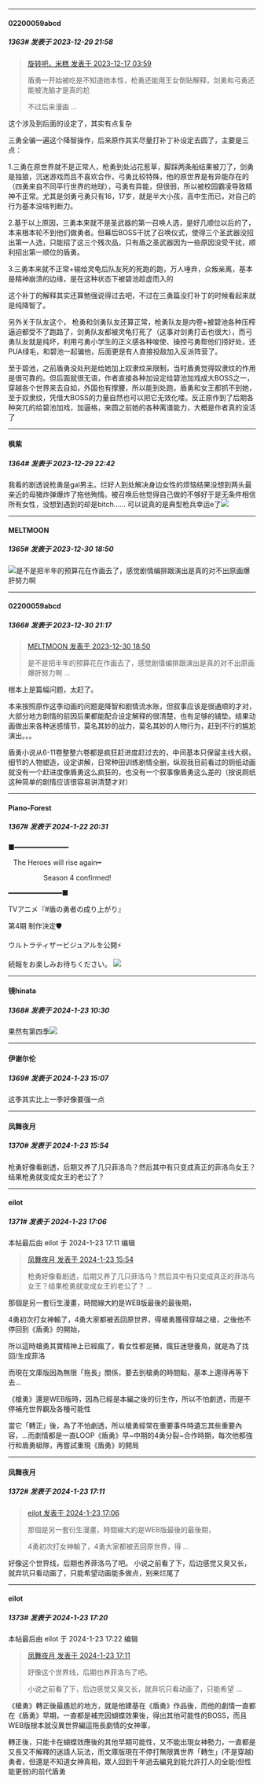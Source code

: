 
*****

####  02200059abcd  
##### 1363#       发表于 2023-12-29 21:58

<blockquote><a href="httphttps://bbs.saraba1st.com/2b/forum.php?mod=redirect&amp;goto=findpost&amp;pid=63352200&amp;ptid=1520197" target="_blank">旋转吧，米糕 发表于 2023-12-17 03:59</a>

盾勇一开始被吃是不知道她本性，枪勇还能用王女倒贴解释，剑勇和弓勇还能被洗脑才是真的尬

不过后来漫画 ...</blockquote>
这个涉及到后面的设定了，其实有点复杂

三勇全骗一遍这个降智操作，后来原作其实尽量打补丁补设定去圆了，主要是三点：

1.三勇在原世界就不是正常人，枪勇到处沾花惹草，脚踩两条船结果被刀了，剑勇是独狼，沉迷游戏而且不喜欢合作，弓勇比较特殊，他的原世界是有异能存在的（四勇来自不同平行世界的地球），弓勇有异能，但很弱，所以被校园霸凌导致精神不正常。尤其是剑勇弓勇只有16，17岁，就是半大小孩，高中生而已，对自己的行为基本没啥判断力。

2.基于以上原因，三勇本来就不是圣武器的第一召唤人选，是好几顺位以后的了，本来根本轮不到他们做勇者。但幕后BOSS干扰了召唤仪式，使得三个圣武器没招出第一人选，只能招了这三个残次品，只有盾之圣武器因为一些原因没受干扰，顺利招出第一顺位的盾勇。

3.三勇本来就不正常+输给灵龟后队友死的死跑的跑，万人唾弃，众叛亲离，基本是精神崩溃的边缘，是在这种状态下被碧池趁虚而入的

这个补丁的解释其实还算勉强说得过去吧，不过在三勇篇没打补丁的时候看起来就是纯降智了。

另外关于队友这个， 枪勇和剑勇队友还算正常，枪勇队友是内卷+被碧池各种压榨逼迫都受不了跑路了，剑勇队友都被灵龟打死了（这事对剑勇打击也很大），而弓勇队友就是纯坏，利用弓勇小学生的正义感各种唆使、操控弓勇帮他们捞好处，还PUA绿毛，和碧池一起骗他，后面更是有人直接投敌加入反派阵营了。

至于碧池，之前盾勇没处刑是给她加上奴隶纹来限制，当时盾勇觉得奴隶纹的作用是很可靠的。但后面就很无语，作者直接各种加设定给碧池加戏成大BOSS之一，穿越各个世界来去自如，外国也有撑腰，所以能到处跑，盾勇和女王都抓不到她，至于奴隶纹，凭借大BOSS的力量自然也可以把它无效化喽。反正原作到了后期各种突兀的给碧池加戏，加逼格，来圆之前她的各种离谱能力，大概是作者真的没活了


*****

####  枫紫  
##### 1364#       发表于 2023-12-29 22:42

我看的剧透说枪勇是gal男主。烂好人到处解决身边女性的烦恼结果没想到两头最亲近的母猪炸弹爆炸了拖他殉情。被召唤后他觉得自己做的不够好于是无条件相信所有女性，没想到遇到的却是bitch……
可以说真的是典型枪兵幸运e了<img src="https://static.saraba1st.com/image/smiley/face2017/044.png" referrerpolicy="no-referrer">


*****

####  MELTMOON  
##### 1365#       发表于 2023-12-30 18:50

<img src="https://static.saraba1st.com/image/smiley/face2017/067.png" referrerpolicy="no-referrer">是不是把半年的预算花在作画去了，感觉剧情编排跟演出是真的对不出原画爆肝努力啊


*****

####  02200059abcd  
##### 1366#       发表于 2023-12-30 21:17

<blockquote><a href="httphttps://bbs.saraba1st.com/2b/forum.php?mod=redirect&amp;goto=findpost&amp;pid=63486108&amp;ptid=1520197" target="_blank">MELTMOON 发表于 2023-12-30 18:50</a>

是不是把半年的预算花在作画去了，感觉剧情编排跟演出是真的对不出原画爆肝努力啊 ...</blockquote>
根本上是篇幅问题，太赶了。

本来按照原作这季动画的问题是降智和剧情流水账，但叙事应该是很通顺的才对，大部分地方剧情的前因后果都能配合设定解释的很清楚，也有足够的铺垫。结果动画做出来各种迷惑情节，莫名其妙的战力，莫名其妙的人物行为，赶到不行的尴尬演出。。。

盾勇小说从6-11卷整整六卷都是疯狂赶进度赶过去的，中间基本只保留主线大纲，细节的人物塑造，设定讲解，日常种田训练剧情全删，纵观我目前看过的厕纸动画就没有一个赶进度像盾勇这么疯狂的，也没有一个叙事像盾勇这么差的（按说厕纸这种简单的剧情应该很容易讲清楚才对）

*****

####  Piano-Forest  
##### 1367#       发表于 2024-1-22 20:31

■━━━━━━━━━━━━━ 

⠀The Heroes will rise again━

⠀⠀⠀⠀⠀⠀⠀Season 4 confirmed!

━━━━━━━━━━━━━■

TVアニメ『#盾の勇者の成り上がり』

第4期 制作決定🛡️

ウルトラティザービジュアルを公開⚡️

続報をお楽しみお待ちください。
<img src="https://p.sda1.dev/15/b4e04e4f32011581988b742cd55a279f/20240122_203031.jpg" referrerpolicy="no-referrer">


*****

####  镜hinata  
##### 1368#       发表于 2024-1-23 10:30

果然有第四季<img src="https://static.saraba1st.com/image/smiley/face2017/009.gif" referrerpolicy="no-referrer">


*****

####  伊谢尔伦  
##### 1369#       发表于 2024-1-23 15:07

这季其实比上一季好像要强一点


*****

####  凤舞夜月  
##### 1370#       发表于 2024-1-23 15:54

枪勇好像看剧透，后期又养了几只菲洛鸟？然后其中有只变成真正的菲洛鸟女王？结果枪勇就变成女王的老公了？


*****

####  eilot  
##### 1371#       发表于 2024-1-23 17:06

 本帖最后由 eilot 于 2024-1-23 17:11 编辑 
<blockquote><a href="httphttps://bbs.saraba1st.com/2b/forum.php?mod=redirect&amp;goto=findpost&amp;pid=63746682&amp;ptid=1520197" target="_blank">凤舞夜月 发表于 2024-1-23 15:54</a>

枪勇好像看剧透，后期又养了几只菲洛鸟？然后其中有只变成真正的菲洛鸟女王？结果枪勇就变成女王的老公了？ ...</blockquote>
那個是另一套衍生漫畫，時間線大約是WEB版最後的最後期，

4勇初次打女神輸了，4勇大家都被丟回原世界，得槍勇獲得穿越之槍，之後他不停回到《盾勇》的開始，

所以這時槍勇其實精神上已經瘋了，看女性都是豬，瘋狂迷戀養鳥，就是為了找回/生成菲洛

而現在文庫版因為無限「拖長」關係，要去到槍勇的時間點，基本上還得再等下去...

《槍勇》還是WEB版時，因為已經是本編之後的衍生作，所以不怕劇透，而是不停補充世界觀及各種可能性

當它「轉正」後，為了不怕劇透，所以槍勇經常在重要事件時遺忘其些重要內容，...而劇情都是一直LOOP《盾勇》早~中期的4勇分裂~合作時期，每次他都強行和盾勇組隊，再嘗試重現《盾勇》的開局

*****

####  凤舞夜月  
##### 1372#       发表于 2024-1-23 17:11

<blockquote><a href="httphttps://bbs.saraba1st.com/2b/forum.php?mod=redirect&amp;goto=findpost&amp;pid=63747758&amp;ptid=1520197" target="_blank">eilot 发表于 2024-1-23 17:06</a>

那個是另一套衍生漫畫，時間線大約是WEB版最後的最後期，

4勇初次打女神輸了，4勇大家都被丟回原世界，得 ...</blockquote>
好像这个世界线，后期也养菲洛鸟了吧。
小说之前看了下，后边感觉又臭又长，就弃坑只看动画了，只能希望动画能多做点，别来烂尾了


*****

####  eilot  
##### 1373#       发表于 2024-1-23 17:20

 本帖最后由 eilot 于 2024-1-23 17:22 编辑 
<blockquote><a href="httphttps://bbs.saraba1st.com/2b/forum.php?mod=redirect&amp;goto=findpost&amp;pid=63747819&amp;ptid=1520197" target="_blank">凤舞夜月 发表于 2024-1-23 17:11</a>

好像这个世界线，后期也养菲洛鸟了吧。

小说之前看了下，后边感觉又臭又长，就弃坑只看动画了，只能希望 ...</blockquote>
《槍勇》轉正後最尷尬的地方，就是他建基在《盾勇》作品後，而他的劇情一直都在《盾勇》早期，一直都是補充因蝴蝶效果後，得出其他可能性的BOSS，而且WEB版根本就沒異世界編這拖長劇情的女神軍，

轉正後，只能卡在蝴蝶效應後的其他早期可能性，又不能出現女神勢力，一直都是又長又不解釋的迷語人玩法，而文庫版現在不停打無限異世界「轉生」(不是穿越)勇者，但還是不知道女神真相，眾人回到千年過去編見到能允許打人的全能(但性能更弱)的前代盾勇

